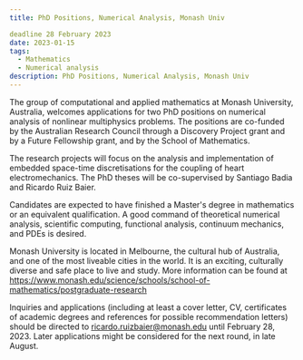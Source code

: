 ```yaml
---
title: PhD Positions, Numerical Analysis, Monash Univ

deadline 28 February 2023
date: 2023-01-15
tags:
  - Mathematics
  - Numerical analysis
description: PhD Positions, Numerical Analysis, Monash Univ
---
```


The group of computational and applied mathematics at Monash
University, Australia, welcomes applications for two PhD positions on
numerical analysis of nonlinear multiphysics problems. The positions
are co-funded by the Australian Research Council through a Discovery
Project grant and by a Future Fellowship grant, and by the School of
Mathematics.

The research projects will focus on the analysis and implementation of
embedded space-time discretisations for the coupling of heart
electromechanics. The PhD theses will be co-supervised by Santiago
Badia and Ricardo Ruiz Baier.

Candidates are expected to have finished a Master's degree in
mathematics or an equivalent qualification. A good command of
theoretical numerical analysis, scientific computing, functional
analysis, continuum mechanics, and PDEs is desired.

Monash University is located in Melbourne, the cultural hub of
Australia, and one of the most liveable cities in the world. It is an
exciting, culturally diverse and safe place to live and study. More
information can be found at
https://www.monash.edu/science/schools/school-of-mathematics/postgraduate-research

Inquiries and applications (including at least a cover letter, CV,
certificates of academic degrees and references for possible
recommendation letters) should be directed to
ricardo.ruizbaier@monash.edu until February 28, 2023. Later
applications might be considered for the next round, in late August.
